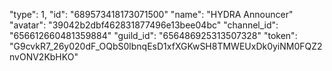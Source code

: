 "type": 1, "id": "689573418173071500"
"name": "HYDRA Announcer"
"avatar": "39042b2dbf462831877496e13bee04bc"
"channel_id": "656612660481359884"
"guild_id": "656486925313507328"
"token": "G9cvkR7_26y020dF_OQbS0lbnqEsD1xfXGKwSH8TMWEUxDk0yiNM0FQZ2nvONV2KbHKO"
